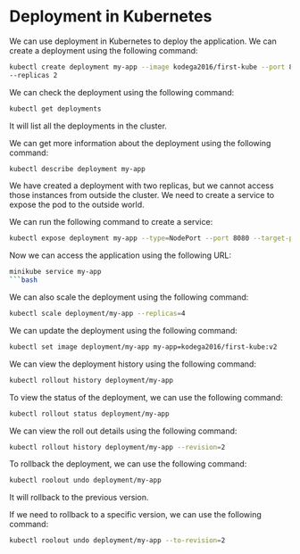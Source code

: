 # Deployment in Kubernetes

We can use deployment in Kubernetes to deploy the application. We can create
a deployment using the following command:

```bash
kubectl create deployment my-app --image kodega2016/first-kube --port 80
--replicas 2
```

We can check the deployment using the following command:

```bash
kubectl get deployments
```

It will list all the deployments in the cluster.

We can get more information about the deployment using the following command:

```bash
kubectl describe deployment my-app
```

We have created a deployment with two replicas, but we cannot access those
instances from outside the cluster. We need to create a service to expose the
pod to the outside world.

We can run the following command to create a service:

```bash
kubectl expose deployment my-app --type=NodePort --port 8080 --target-port 8080
```

Now we can access the application using the following URL:

````bash
minikube service my-app
```bash
````

We can also scale the deployment using the following command:

```bash
kubectl scale deployment/my-app --replicas=4
```

We can update the deployment using the following command:

```bash
kubectl set image deployment/my-app my-app=kodega2016/first-kube:v2
```

We can view the deployment history using the following command:

```bash
kubectl rollout history deployment/my-app
```

To view the status of the deployment, we can use the following command:

```bash
kubectl rollout status deployment/my-app
```

We can view the roll out details using the following command:

```bash
kubectl rollout history deployment/my-app --revision=2
```

To rollback the deployment, we can use the following command:

```bash
kubectl roolout undo deployment/my-app
```

It will rollback to the previous version.

If we need to rollback to a specific version, we can use the following command:

```bash
kubectl roolout undo deployment/my-app --to-revision=2
```
